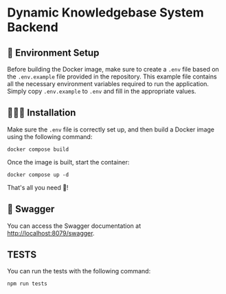 # Dynamic Knowledgebase System Backend

## 📝 Environment Setup

Before building the Docker image, make sure to create a `.env` file based on the `.env.example` file provided in the repository. This example file contains all the necessary environment variables required to run the application. Simply copy `.env.example` to `.env` and fill in the appropriate values.

## 👨🏻‍🔧 Installation

Make sure the `.env` file is correctly set up, and then build a Docker image using the following command:

```
docker compose build
```

Once the image is built, start the container:

```
docker compose up -d
```

That's all you need 🎉!


## 📖 Swagger

You can access the Swagger documentation at [http://localhost:8079/swagger](http://localhost:8080/swagger).

## TESTS

You can run the tests with the following command:

```
npm run tests
```
